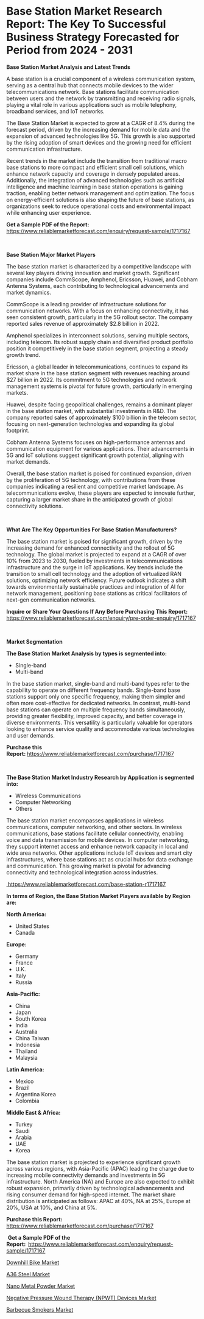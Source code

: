 <p><h1>Base Station Market Research Report: The Key To Successful Business Strategy Forecasted for Period from 2024 - 2031</h1></p><p><strong>Base Station Market Analysis and Latest Trends</strong></p>
<p><p>A base station is a crucial component of a wireless communication system, serving as a central hub that connects mobile devices to the wider telecommunications network. Base stations facilitate communication between users and the network by transmitting and receiving radio signals, playing a vital role in various applications such as mobile telephony, broadband services, and IoT networks.</p><p>The Base Station Market is expected to grow at a CAGR of 8.4% during the forecast period, driven by the increasing demand for mobile data and the expansion of advanced technologies like 5G. This growth is also supported by the rising adoption of smart devices and the growing need for efficient communication infrastructure. </p><p>Recent trends in the market include the transition from traditional macro base stations to more compact and efficient small cell solutions, which enhance network capacity and coverage in densely populated areas. Additionally, the integration of advanced technologies such as artificial intelligence and machine learning in base station operations is gaining traction, enabling better network management and optimization. The focus on energy-efficient solutions is also shaping the future of base stations, as organizations seek to reduce operational costs and environmental impact while enhancing user experience.</p></p>
<p><strong>Get a Sample PDF of the Report:&nbsp;</strong> <a href="https://www.reliablemarketforecast.com/enquiry/request-sample/1717167?utm_campaign=1170&utm_medium=2&utm_source=Github&utm_content=ia&utm_term=13102024&utm_id=base-station">https://www.reliablemarketforecast.com/enquiry/request-sample/1717167</a></p>
<p>&nbsp;</p>
<p><strong>Base Station Major Market Players</strong></p>
<p><p>The base station market is characterized by a competitive landscape with several key players driving innovation and market growth. Significant companies include CommScope, Amphenol, Ericsson, Huawei, and Cobham Antenna Systems, each contributing to technological advancements and market dynamics.</p><p>CommScope is a leading provider of infrastructure solutions for communication networks. With a focus on enhancing connectivity, it has seen consistent growth, particularly in the 5G rollout sector. The company reported sales revenue of approximately $2.8 billion in 2022.</p><p>Amphenol specializes in interconnect solutions, serving multiple sectors, including telecom. Its robust supply chain and diversified product portfolio position it competitively in the base station segment, projecting a steady growth trend.</p><p>Ericsson, a global leader in telecommunications, continues to expand its market share in the base station segment with revenues reaching around $27 billion in 2022. Its commitment to 5G technologies and network management systems is pivotal for future growth, particularly in emerging markets.</p><p>Huawei, despite facing geopolitical challenges, remains a dominant player in the base station market, with substantial investments in R&D. The company reported sales of approximately $100 billion in the telecom sector, focusing on next-generation technologies and expanding its global footprint.</p><p>Cobham Antenna Systems focuses on high-performance antennas and communication equipment for various applications. Their advancements in 5G and IoT solutions suggest significant growth potential, aligning with market demands.</p><p>Overall, the base station market is poised for continued expansion, driven by the proliferation of 5G technology, with contributions from these companies indicating a resilient and competitive market landscape. As telecommunications evolve, these players are expected to innovate further, capturing a larger market share in the anticipated growth of global connectivity solutions.</p></p>
<p>&nbsp;</p>
<p><strong>What Are The Key Opportunities For Base Station Manufacturers?</strong></p>
<p><p>The base station market is poised for significant growth, driven by the increasing demand for enhanced connectivity and the rollout of 5G technology. The global market is projected to expand at a CAGR of over 10% from 2023 to 2030, fueled by investments in telecommunications infrastructure and the surge in IoT applications. Key trends include the transition to small cell technology and the adoption of virtualized RAN solutions, optimizing network efficiency. Future outlook indicates a shift towards environmentally sustainable practices and integration of AI for network management, positioning base stations as critical facilitators of next-gen communication networks.</p></p>
<p><strong>Inquire or Share Your Questions If Any Before Purchasing This Report:</strong> <a href="https://www.reliablemarketforecast.com/enquiry/pre-order-enquiry/1717167?utm_campaign=1170&utm_medium=2&utm_source=Github&utm_content=ia&utm_term=13102024&utm_id=base-station">https://www.reliablemarketforecast.com/enquiry/pre-order-enquiry/1717167</a></p>
<p>&nbsp;</p>
<p><strong>Market Segmentation</strong></p>
<p><strong>The Base Station Market Analysis by types is segmented into:</strong></p>
<p><ul><li>Single-band</li><li>Multi-band</li></ul></p>
<p><p>In the base station market, single-band and multi-band types refer to the capability to operate on different frequency bands. Single-band base stations support only one specific frequency, making them simpler and often more cost-effective for dedicated networks. In contrast, multi-band base stations can operate on multiple frequency bands simultaneously, providing greater flexibility, improved capacity, and better coverage in diverse environments. This versatility is particularly valuable for operators looking to enhance service quality and accommodate various technologies and user demands.</p></p>
<p><strong>Purchase this Report:&nbsp;</strong><a href="https://www.reliablemarketforecast.com/purchase/1717167?utm_campaign=1170&utm_medium=2&utm_source=Github&utm_content=ia&utm_term=13102024&utm_id=base-station">https://www.reliablemarketforecast.com/purchase/1717167</a></p>
<p>&nbsp;</p>
<p><strong>The Base Station Market Industry Research by Application is segmented into:</strong></p>
<p><ul><li>Wireless Communications</li><li>Computer Networking</li><li>Others</li></ul></p>
<p><p>The base station market encompasses applications in wireless communications, computer networking, and other sectors. In wireless communications, base stations facilitate cellular connectivity, enabling voice and data transmission for mobile devices. In computer networking, they support internet access and enhance network capacity in local and wide area networks. Other applications include IoT devices and smart city infrastructures, where base stations act as crucial hubs for data exchange and communication. This growing market is pivotal for advancing connectivity and technological integration across industries.</p></p>
<p><a href="https://www.reliablemarketforecast.com/base-station-r1717167?utm_campaign=1170&utm_medium=2&utm_source=Github&utm_content=ia&utm_term=13102024&utm_id=base-station">&nbsp;https://www.reliablemarketforecast.com/base-station-r1717167</a></p>
<p><strong>In terms of Region, the Base Station Market Players available by Region are:</strong></p>
<p>
    <p> <strong> North America: </strong>
        <ul>
            <li>United States</li>
            <li>Canada</li>
        </ul>
        </p> 
    <p> <strong> Europe: </strong>
        <ul>
            <li>Germany</li>
            <li>France</li>
            <li>U.K.</li>
            <li>Italy</li>
            <li>Russia</li>
        </ul>
        </p> 
    <p> <strong> Asia-Pacific: </strong>
        <ul>
            <li>China</li>
            <li>Japan</li>
            <li>South Korea</li>
            <li>India</li>
            <li>Australia</li>
            <li>China Taiwan</li>
            <li>Indonesia</li>
            <li>Thailand</li>
            <li>Malaysia</li>
        </ul>
        </p> 
    <p> <strong> Latin America: </strong>
        <ul>
            <li>Mexico</li>
            <li>Brazil</li>
            <li>Argentina Korea</li>
            <li>Colombia</li>
        </ul>
        </p> 
    <p> <strong> Middle East & Africa: </strong>
        <ul>
            <li>Turkey</li>
            <li>Saudi</li>
            <li>Arabia</li>
            <li>UAE</li>
            <li>Korea</li>
        </ul>
    </p>
    </p>
<p><p>The base station market is projected to experience significant growth across various regions, with Asia-Pacific (APAC) leading the charge due to increasing mobile connectivity demands and investments in 5G infrastructure. North America (NA) and Europe are also expected to exhibit robust expansion, primarily driven by technological advancements and rising consumer demand for high-speed internet. The market share distribution is anticipated as follows: APAC at 40%, NA at 25%, Europe at 20%, USA at 10%, and China at 5%.</p></p>
<p><strong>Purchase this Report: </strong><a href="https://www.reliablemarketforecast.com/purchase/1717167?utm_campaign=1170&utm_medium=2&utm_source=Github&utm_content=ia&utm_term=13102024&utm_id=base-station">https://www.reliablemarketforecast.com/purchase/1717167</a></p>
<p>&nbsp;<strong>Get a Sample PDF of the Report:&nbsp;&nbsp;</strong><a href="https://www.reliablemarketforecast.com/enquiry/request-sample/1717167?utm_campaign=1170&utm_medium=2&utm_source=Github&utm_content=ia&utm_term=13102024&utm_id=base-station">https://www.reliablemarketforecast.com/enquiry/request-sample/1717167</a></p>
<p><strong></strong></p>
<p><p><a href="https://github.com/birroctaymonyj/Market-Research-Report-List-1/blob/main/downhill-bike-market.md?utm_campaign=1170&utm_medium=2&utm_source=Github&utm_content=ia&utm_term=13102024&utm_id=base-station">Downhill Bike Market</a></p><p><a href="https://github.com/acappassw0t/Market-Research-Report-List-1/blob/main/a36-steel-market.md?utm_campaign=1170&utm_medium=2&utm_source=Github&utm_content=ia&utm_term=13102024&utm_id=base-station">A36 Steel Market</a></p><p><a href="https://www.linkedin.com/pulse/strategic-forecast-nano-metal-powder-market-growth-trends-wglue?utm_campaign=1170&utm_medium=2&utm_source=Github&utm_content=ia&utm_term=13102024&utm_id=base-station">Nano Metal Powder Market</a></p><p><a href="https://www.linkedin.com/pulse/negative-pressure-wound-therapy-npwt-devices-market-research-ijsaf?trk=public_post_embed_feed-article-content&utm_campaign=1170&utm_medium=2&utm_source=Github&utm_content=ia&utm_term=13102024&utm_id=base-station">Negative Pressure Wound Therapy (NPWT) Devices Market</a></p><p><a href="https://www.linkedin.com/pulse/global-barbecue-smokers-market-size-trends-analysis-regional-itnnf?trk=public_post_embed_feed-article-content&utm_campaign=1170&utm_medium=2&utm_source=Github&utm_content=ia&utm_term=13102024&utm_id=base-station">Barbecue Smokers Market</a></p></p>